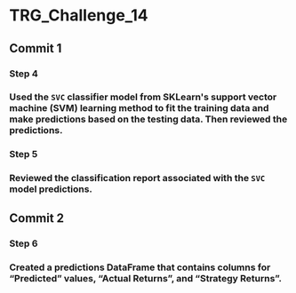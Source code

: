 # TRG_Challenge_14

## Commit 1
### Step 4
### Used the `SVC` classifier model from SKLearn's support vector machine (SVM) learning method to fit the training data and make predictions based on the testing data. Then reviewed the predictions.

### Step 5 
### Reviewed the classification report associated with the `SVC` model predictions. 

## Commit 2
### Step 6
### Created a predictions DataFrame that contains columns for “Predicted” values, “Actual Returns”, and “Strategy Returns”.


